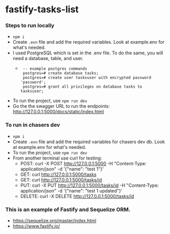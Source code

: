 # fastify-tasks-list

### Steps to run locally
- `npm i`
- Create `.evn` file and add the required variables.  Look at example.env for what's needed.
- I used PostgreSQL which is set in the .env file.  To do the same, you will need a database, table, and user.
   - ```
      -- example postgres commands
      postgres=# create database tasks;
      postgres=# create user tasksuser with encrypted password 'password';
      postgres=# grant all privileges on database tasks to tasksuser;
      ```
- To run the project, use `npm run dev`
- Go the the swagger URL to run the endpoints: http://127.0.0.1:5000/docs/static/index.html

### To run in chasers dev
- `npm i`
- Create `.evn` file and add the required variables for chasers dev db.  Look at example.env for what's needed.
- To run the project, use `npm run dev`
- From another terminal use curl for testing:
   - POST: curl -X POST http://127.0.0.1:5000 -H "Content-Type: application/json" -d '{"name": "test 1"}'
   - GET: curl http://127.0.0.1:5000/tasks
   - GET: curl http://127.0.0.1:5000/tasks/id
   - PUT: curl -X PUT http://127.0.0.1:5000/tasks/id -H "Content-Type: application/json" -d '{"name": "test 1 updated"}'
   - DELETE: curl -X DELETE http://127.0.0.1:5000/tasks/id

### This is an example of Fastify and Sequelize ORM.
- https://sequelize.org/master/index.html
- https://www.fastify.io/
